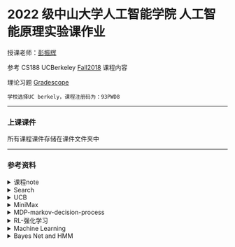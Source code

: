# 2022 级中山大学人工智能学院 人工智能原理实验课作业

授课老师：[彭振辉](https://zhenhuipeng.com/ "Markdown")

参考 CS188 UCBerkeley [Fall2018](https://inst.eecs.berkeley.edu/~cs188/fa18/index.html "Markdown") 课程内容

理论习题 [Gradescope](https://www.gradescope.com/courses/33660 "Markdown")

    学校选择UC berkely，课程注册码为：93PWD8

---

### 上课课件

所有课程课件存储在课件文件夹中

---

### 参考资料

<details>
  <summary> 课程note</summary>

由知乎好心用户经过教授授权后翻译

1. [课程 note-1](https://zhuanlan.zhihu.com/p/61895500 "Markdown")
2. [课程 note-2](https://zhuanlan.zhihu.com/p/64368643 "Markdown")
3. [课程 note-3](https://zhuanlan.zhihu.com/p/148256240 "Markdown")
4. [课程 note-4](https://zhuanlan.zhihu.com/p/272652797 "Markdown")

</details>

<details>
    <summary>Search</summary>

1. [爬山法](https://blog.csdn.net/m0_74766888/article/details/137150994 "Markdown")
2. [模拟退火](https://zhuanlan.zhihu.com/p/266874840 "Markdown")
3. [遗传算法](https://zhuanlan.zhihu.com/p/100337680 "Markdown")
</details>
<details>
  <summary>UCB</summary>

4. [UCB 算法](https://zhuanlan.zhihu.com/p/589652397 "Markdown")
5. [UCB 案例+代码](https://zhuanlan.zhihu.com/p/32356077 "Markdown")

</details>

<details>
  <summary>MiniMax</summary>

1. [alpha-beta 详细推导和讲解](https://blog.csdn.net/weixin_42165981/article/details/103263211 "Markdown")

</details>

<details>
  <summary>MDP-markov-decision-process</summary>

1.  [MDP 笔记总结](https://github.com/SueBwj/CS188/blob/main/MDP.pdf "Markdown")
2.  [Markov decision process](https://medium.com/@ngao7/markov-decision-process-basics-3da5144d3348 "Markdown") MDP 基础概念介绍和代码示例
3.  [MDP: Value Iteration](https://zhuanlan.zhihu.com/p/33229439 "Markdown")
4.  [MDP: Value Iteration with code implementation](https://medium.com/@ngao7/markov-decision-process-value-iteration-2d161d50a6ff "Markdown")
5.  [MDP: policy iteration with code implementation](https://medium.com/@ngao7/markov-decision-process-policy-iteration-42d35ee87c82 "Markdown")

6.  关于 project3 task4 中 [Prioritized Sweeping Value Iteration](https://github.com/SueBwj/CS188/blob/main/reinforcement/NIPS-1992-memory-based-reinforcement-learning-efficient-computation-with-prioritized-sweeping-Paper.pdf "Markdown") 算法的介绍

</details>

<details>
  <summary>RL-强化学习</summary>

1.  note10 - [Exploration and Exploitation](https://github.com/SueBwj/CS188/blob/main/Exploration%20and%20Exploitation.pdf "Markdown")
2.  note11 - [Reinforcement Learning](https://github.com/SueBwj/CS188/blob/main/Reinforcement%20Learning.pdf "Markdown")
3.  [model-based ADP learner with code implementation](https://medium.com/@ngao7/reinforcement-learning-model-based-adp-learner-with-code-implementation-6ad73867fb1e "Markdown")
4.  [Model-free MC learner with code implementation](https://medium.com/@ngao7/reinforcement-learning-model-free-mc-learner-with-code-implementation-f9f475296dcb "Markdown") -- Monte Carlo 蒙特卡洛
5.  [Reinforcement learning: concepts of Q-learning](https://medium.com/@ngao7/reinforcement-learning-concepts-of-q-learning-22f2659525fd "Markdown")
6.  [Reinforcement learning: Q-learner with detailed example and code implementation](https://medium.com/@ngao7/reinforcement-learning-q-learner-with-detailed-example-and-code-implementation-f7578976473c#8db0 "Markdown")

</details>

<details>
  <summary>Machine Learning</summary>

1. [RNN 详解](https://blog.csdn.net/peaunt1/article/details/126334471 "Markdown")
2. [Note 21: Linear Regression and Perceptron](https://github.com/SueBwj/CS188/blob/main/machinelearning/Note%2021.pdf "Markdown")
3. [Note 22: Logistic Regression and Multi-Class Logistic Regression](https://github.com/SueBwj/CS188/blob/main/machinelearning/Logistic%20Regression%20and%20Multi-Class%20Logistic%20Regression%20Note%2022.pdf "Markdown")
4. [Note 23: Optimizer](https://github.com/SueBwj/CS188/blob/main/machinelearning/Optimizer%20Note%2023.pdf "Markdown")
5. [Note 24: Neural Networks overview](https://github.com/SueBwj/CS188/blob/main/machinelearning/Note%2024.pdf "Markdown")
</details>

<details>
  <summary>Bayes Net and HMM</summary>

1. [HMM](https://github.com/SueBwj/CS188/blob/main/HMM.pdf "Markdown")
2. [机器学习-白板推导系列-隐马尔可夫模型](https://www.bilibili.com/video/BV1MW41167Rf?vd_source=65ec8981c0c50f7df1a335cd85471278 "Markdown")
</details>
